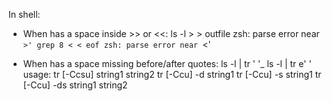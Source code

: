 In shell:

- When has a space inside >> or <<:
ls -l > > outfile
zsh: parse error near `>'
grep 8 < < eof
zsh: parse error near `<'

- When has a space missing before/after quotes:
ls -l | tr ' '_
ls -l | tr e' '
usage: tr [-Ccsu] string1 string2
       tr [-Ccu] -d string1
       tr [-Ccu] -s string1
       tr [-Ccu] -ds string1 string2